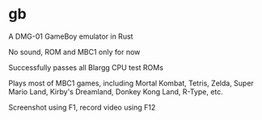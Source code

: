 # gb
A DMG-01 GameBoy emulator in Rust

No sound, ROM and MBC1 only for now

Successfully passes all Blargg CPU test ROMs

Plays most of MBC1 games, including Mortal Kombat, Tetris, Zelda, Super Mario Land, Kirby's Dreamland, Donkey Kong Land, R-Type, etc.

Screenshot using F1, record video using F12
